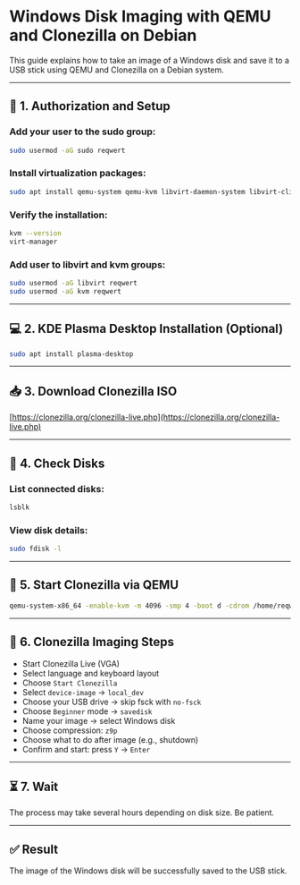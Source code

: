 
# Windows Disk Imaging with QEMU and Clonezilla on Debian

This guide explains how to take an image of a Windows disk and save it to a USB stick using QEMU and Clonezilla on a Debian system.

---

## 🔧 1. Authorization and Setup

### Add your user to the sudo group:
```bash
sudo usermod -aG sudo reqwert
```

### Install virtualization packages:
```bash
sudo apt install qemu-system qemu-kvm libvirt-daemon-system libvirt-clients bridge-utils virt-manager
```

### Verify the installation:
```bash
kvm --version
virt-manager
```

### Add user to libvirt and kvm groups:
```bash
sudo usermod -aG libvirt reqwert
sudo usermod -aG kvm reqwert
```

---

## 💻 2. KDE Plasma Desktop Installation (Optional)
```bash
sudo apt install plasma-desktop
```

---

## 📥 3. Download Clonezilla ISO

[https://clonezilla.org/clonezilla-live.php](https://clonezilla.org/clonezilla-live.php)

---

## 💾 4. Check Disks

### List connected disks:
```bash
lsblk
```

### View disk details:
```bash
sudo fdisk -l
```

---

## 🚀 5. Start Clonezilla via QEMU

```bash
qemu-system-x86_64 -enable-kvm -m 4096 -smp 4 -boot d -cdrom /home/reqwert/Downloads/clonezilla.iso -drive file=/dev/nvme0n1,format=raw,if=virtio -drive file=/dev/sda,format=raw,if=virtio -vga virtio
```

---

## 🧩 6. Clonezilla Imaging Steps

- Start Clonezilla Live (VGA)
- Select language and keyboard layout
- Choose `Start Clonezilla`
- Select `device-image` → `local_dev`
- Choose your USB drive → skip fsck with `no-fsck`
- Choose `Beginner` mode → `savedisk`
- Name your image → select Windows disk
- Choose compression: `z9p`
- Choose what to do after image (e.g., shutdown)
- Confirm and start: press `Y` → `Enter`

---

## ⏳ 7. Wait

The process may take several hours depending on disk size. Be patient.

---

## ✅ Result

The image of the Windows disk will be successfully saved to the USB stick.
